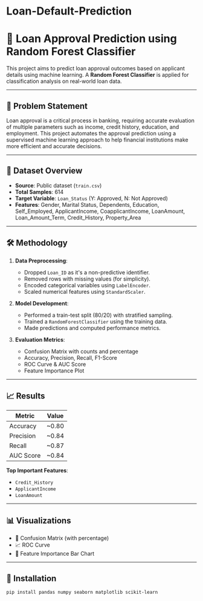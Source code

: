# Loan-Default-Prediction

# 🏦 Loan Approval Prediction using Random Forest Classifier

This project aims to predict loan approval outcomes based on applicant details using machine learning. A **Random Forest Classifier** is applied for classification analysis on real-world loan data.

---

## 📌 Problem Statement

Loan approval is a critical process in banking, requiring accurate evaluation of multiple parameters such as income, credit history, education, and employment. This project automates the approval prediction using a supervised machine learning approach to help financial institutions make more efficient and accurate decisions.

---

## 🧾 Dataset Overview

- **Source**: Public dataset (`train.csv`)
- **Total Samples**: 614
- **Target Variable**: `Loan_Status` (Y: Approved, N: Not Approved)
- **Features**: Gender, Marital Status, Dependents, Education, Self_Employed, ApplicantIncome, CoapplicantIncome, LoanAmount, Loan_Amount_Term, Credit_History, Property_Area

---

## 🛠️ Methodology

1. **Data Preprocessing**:
   - Dropped `Loan_ID` as it's a non-predictive identifier.
   - Removed rows with missing values (for simplicity).
   - Encoded categorical variables using `LabelEncoder`.
   - Scaled numerical features using `StandardScaler`.

2. **Model Development**:
   - Performed a train-test split (80/20) with stratified sampling.
   - Trained a `RandomForestClassifier` using the training data.
   - Made predictions and computed performance metrics.

3. **Evaluation Metrics**:
   - Confusion Matrix with counts and percentage
   - Accuracy, Precision, Recall, F1-Score
   - ROC Curve & AUC Score
   - Feature Importance Plot

---

## 📈 Results

| Metric        | Value    |
|---------------|----------|
| Accuracy      | ~0.80    |
| Precision     | ~0.84    |
| Recall        | ~0.87    |
| AUC Score     | ~0.84    |

**Top Important Features**:
- `Credit_History`
- `ApplicantIncome`
- `LoanAmount`

---

## 📊 Visualizations

- 📌 Confusion Matrix (with percentage)
- 📈 ROC Curve
- 🌟 Feature Importance Bar Chart

---

## 🚀 Installation

```bash
pip install pandas numpy seaborn matplotlib scikit-learn
